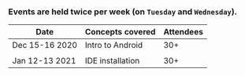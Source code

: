 ### Events are held twice per week (on `Tuesday` and `Wednesday`).

|     Date     |     Concepts covered    |    Attendees       |
|     ---      |           ---           |       ---          |
|  Dec 15-16 2020  | Intro to Android    |       30+          |
|                  |                     |                    |
| Jan 12-13 2021   | IDE installation    |        30+         |
